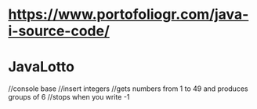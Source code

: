 # https://www.portofoliogr.com/java-i-source-code/


# JavaLotto
//console base 
//insert integers
//gets numbers from 1 to 49 and produces groups of 6
//stops when you write -1
